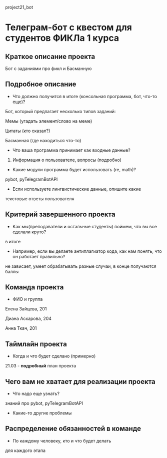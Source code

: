 project21_bot
# Телеграм-бот с квестом для студентов ФИКЛа 1 курса
## Краткое описание проекта

Бот с заданиями про фикл и Басманную


## Подробное описание
* Что должно получится в итоге (консольная программа, бот, что-то еще)?

Бот, который предлагает несколько типов заданий: 

Мемы (угадать элемент/слово на меме)

Цитаты (кто сказал?)

Басманная (где находиться что-то)

 
 
* Что ваша программа принимает как входные данные?

1) Информация о пользователе, вопросы (подробно)
* Какие модули программа будет использовать (re, math)?

pybot, pyTelegramBotAPI
* Если используете лингвистические данные, опишите какие

текстовые ответы пользователя

## Критерий завершенного проекта
* Как мы(преподаватели и остальные студенты) поймем, что вы все сделали круто?

в итоге 

* Например, если вы делаете антиплагиатор кода, как нам понять, что он работает правильно?

не зависает, умеет обрабатывать разные случаи, в конце получаются баллы
## Команда проекта

* ФИО и группа 

Елена Зайцева, 201 

Диана Аскарова, 204

Анна Ткач, 201 

## Таймлайн проекта
* Когда и что будет сделано (примерно)

21.03 - **подробный** план проекта

## Чего вам не хватает для реализации проекта
* Что надо еще узнать?

знаний про pybot, pyTelegramBotAPI
* Какие-то другие проблемы

## Распределение обязанностей в команде
* По каждому человеку, кто и что будет делать

для каждого этапа 
